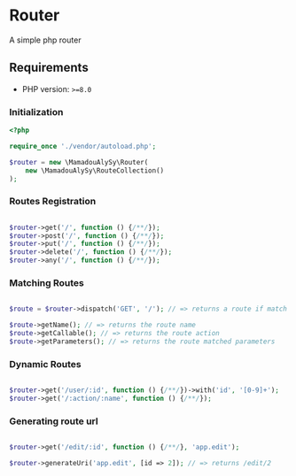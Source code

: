 # Router

A simple php router

## Requirements

- PHP version: `>=8.0`

### Initialization

```php
<?php

require_once './vendor/autoload.php';

$router = new \MamadouAlySy\Router(
    new \MamadouAlySy\RouteCollection()
);

```

### Routes Registration

```php

$router->get('/', function () {/**/});
$router->post('/', function () {/**/});
$router->put('/', function () {/**/});
$router->delete('/', function () {/**/});
$router->any('/', function () {/**/});

```

### Matching Routes

```php

$route = $router->dispatch('GET', '/'); // => returns a route if match or null if not match

$route->getName(); // => returns the route name
$route->getCallable(); // => returns the route action
$route->getParameters(); // => returns the route matched parameters

```

### Dynamic Routes

```php

$router->get('/user/:id', function () {/**/})->with('id', '[0-9]+');
$router->get('/:action/:name', function () {/**/});

```

### Generating route url

```php

$router->get('/edit/:id', function () {/**/}, 'app.edit');

$router->generateUri('app.edit', [id => 2]); // => returns /edit/2

```
